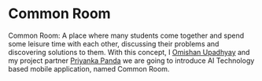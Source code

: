 # Common Room
Common Room: A place where many students come together and spend some leisure time with each other, discussing their problems and discovering solutions to them.
With this concept, I [Omishan Upadhyay](https://github.com/OmishanOS247) and my project partner [Priyanka Panda](https://github.com/PriyankaPanda1) we are going to introduce AI Technology based mobile application, named Common Room.
